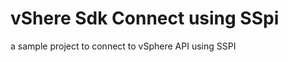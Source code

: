 vShere Sdk Connect using SSpi
===================

a sample project to connect to vSphere API using SSPI
